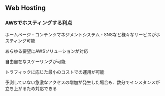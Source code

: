 ## Web Hosting

### AWSでホスティングする利点

ホームページ・コンテンツマネジメントシステム・SNSなど様々なサービスがホスティング可能

あらゆる要望にAWSソリューションが対応

自由自在なスケーリングが可能

トラフィックに応じた最小のコストでの運用が可能

予測していない急激なアクセスの増加が発生した場合も、数分でインスタンスが立ち上がるため対応できる
